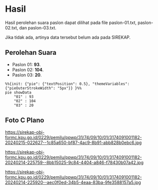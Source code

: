 # Hasil

Hasil perolehan suara paslon dapat dilihat pada file paslon-01.txt, paslon-02.txt, dan paslon-03.txt.

Jika tidak ada, artinya data tersebut belum ada pada SIREKAP.

## Perolehan Suara

 * Paslon 01: **93**.
 * Paslon 02: **104**.
 * Paslon 03: **20**.

```mermaid
%%{init: {"pie": {"textPosition": 0.5}, "themeVariables": {"pieOuterStrokeWidth": "5px"}} }%%
pie showData
    "01" : 93
    "02" : 104
    "03" : 20
```
## Foto C Plano

https://sirekap-obj-formc.kpu.go.id/0229/pemilu/ppwp/31/74/09/10/01/3174091001182-20240215-022627--1c85a650-bf87-4ac9-8b91-abb828b0ebc6.jpg

https://sirekap-obj-formc.kpu.go.id/0229/pemilu/ppwp/31/74/09/10/01/3174091001182-20240214-225759--8bb15025-9c84-4404-a846-f78430b07a42.jpg

https://sirekap-obj-formc.kpu.go.id/0229/pemilu/ppwp/31/74/09/10/01/3174091001182-20240214-225920--aec0f0ed-34b5-4eaa-83ba-9fe3588157a5.jpg
